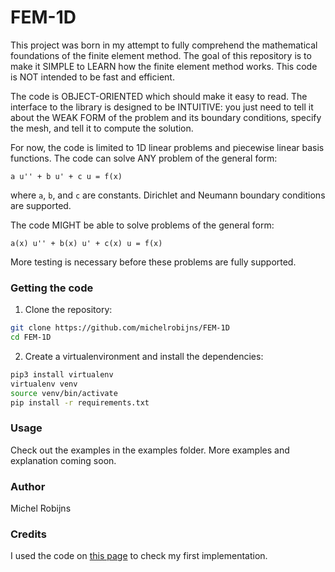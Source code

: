 # FEM-1D

This project was born in my attempt to fully comprehend the mathematical foundations of the finite element method. The goal of this repository is to make it SIMPLE to LEARN how the finite element method works. This code is NOT intended to be fast and efficient.

The code is OBJECT-ORIENTED which should make it easy to read. The interface to the library is designed to be INTUITIVE: you just need to tell it about the WEAK FORM of the problem and its boundary conditions, specify the mesh, and tell it to compute the solution.

For now, the code is limited to 1D linear problems and piecewise linear basis functions. The code can solve ANY problem of the general form:

```a u'' + b u' + c u = f(x)```

where `a`, `b`, and `c` are constants. Dirichlet and Neumann boundary conditions are supported.

The code MIGHT be able to solve problems of the general form:

```a(x) u'' + b(x) u' + c(x) u = f(x)```

More testing is necessary before these problems are fully supported.

### Getting the code

1. Clone the repository:
```bash
git clone https://github.com/michelrobijns/FEM-1D
cd FEM-1D
```

2. Create a virtualenvironment and install the dependencies:
```bash
pip3 install virtualenv
virtualenv venv
source venv/bin/activate
pip install -r requirements.txt
```

### Usage

Check out the examples in the examples folder. More examples and explanation coming soon.

### Author

Michel Robijns

### Credits

I used the code on [this page](http://people.sc.fsu.edu/~jburkardt/py_src/fem1d/fem1d.html) to check my first implementation.
